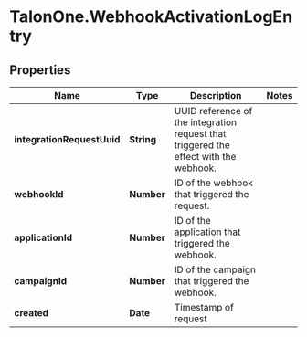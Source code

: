 # TalonOne.WebhookActivationLogEntry

## Properties

Name | Type | Description | Notes
------------ | ------------- | ------------- | -------------
**integrationRequestUuid** | **String** | UUID reference of the integration request that triggered the effect with the webhook. | 
**webhookId** | **Number** | ID of the webhook that triggered the request. | 
**applicationId** | **Number** | ID of the application that triggered the webhook. | 
**campaignId** | **Number** | ID of the campaign that triggered the webhook. | 
**created** | **Date** | Timestamp of request | 


